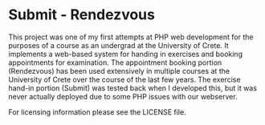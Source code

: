 Submit - Rendezvous
===================

This project was one of my first attempts at PHP web development for the
purposes of a course as an undergrad at the University of Crete. It implements
a web-based system for handing in exercises and booking appointments for
examination.  The appointment booking portion (Rendezvous) has been used
extensively in multiple courses at the University of Crete over the course of
the last few years. The exercise hand-in portion (Submit) was tested back when
I developed this, but it was never actually deployed due to some PHP issues
with our webserver.

For licensing information please see the LICENSE file.